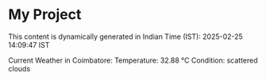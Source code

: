 # My Project

This content is dynamically generated in Indian Time (IST): 2025-02-25 14:09:47 IST


Current Weather in Coimbatore:
Temperature: 32.88 °C
Condition: scattered clouds
